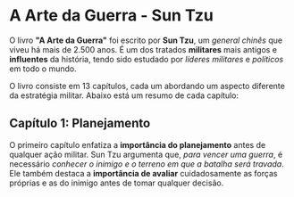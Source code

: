 # A Arte da Guerra - Sun Tzu

O livro <b>"A Arte da Guerra"</b> foi escrito por <b>Sun Tzu</b>, um <i>general chinês</i> que viveu há mais de 2.500 anos. É um dos tratados <b>militares</b> mais antigos e <b>influentes</b> da história, tendo sido estudado por <i>líderes militares</i> e <i>políticos</i> em todo o mundo.

O livro consiste em 13 capítulos, cada um abordando um aspecto diferente da estratégia militar. Abaixo está um resumo de cada capítulo:


## Capítulo 1: Planejamento

O primeiro capítulo enfatiza a <b>importância do planejamento</b> antes de qualquer ação militar. Sun Tzu argumenta que, <i>para vencer uma guerra</i>, é necessário <i>conhecer o inimigo e o terreno em que a batalha será travada</i>. Ele também destaca a <b>importância de avaliar</b> cuidadosamente as forças próprias e as do inimigo antes de tomar qualquer decisão.